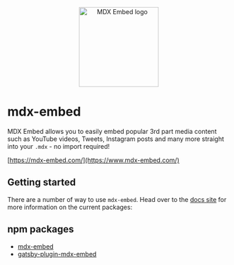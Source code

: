 <p align="center">
  <a href="https://mdxjs.com">
    <img alt="MDX Embed logo" src="https://www.mdx-embed.com/mdx-embed-logo.svg" width="180px" />
  </a>
</p>

# mdx-embed

MDX Embed allows you to easily embed popular 3rd part media content such as YouTube videos, Tweets, Instagram posts and many more straight into your `.mdx` - no import required!

[https://mdx-embed.com/](https://www.mdx-embed.com/)

## Getting started

There are a number of way to use `mdx-embed`. Head over to the [docs site](https://www.mdx-embed.com/) for more information on the current packages:

## npm packages

- [mdx-embed](https://www.npmjs.com/package/mdx-embed)
- [gatsby-plugin-mdx-embed](https://www.npmjs.com/package/gatsby-plugin-mdx-embed)
